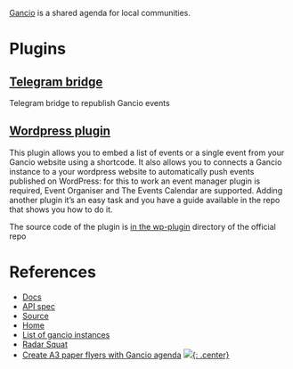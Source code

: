 [Gancio](https://gancio.org/) is a shared agenda for local communities.

# Plugins

## [Telegram bridge](https://framagit.org/bcn.convocala/gancio-plugin-telegram-bridge)

Telegram bridge to republish Gancio events

## [Wordpress plugin](https://wordpress.org/plugins/wpgancio/)

This plugin allows you to embed a list of events or a single event from your Gancio website using a shortcode.
It also allows you to connects a Gancio instance to a your wordpress website to automatically push events published on WordPress:
for this to work an event manager plugin is required, Event Organiser and The Events Calendar are supported. Adding another plugin it’s an easy task and you have a guide available in the repo that shows you how to do it.

The source code of the plugin is [in the wp-plugin](https://framagit.org/les/gancio/-/tree/master/wp-plugin?ref_type=heads) directory of the official repo


# References

- [Docs](https://gancio.org/)
- [API spec](https://gancio.org/dev/oauth)
- [Source](https://framagit.org/les/gancio)
- [Home](https://gancio.org/)
- [List of gancio instances](http://demo.fedilist.com/instance?q=&ip=&software=gancio&registrations=&onion=)
- [Radar Squat](https://radar.squat.net)
- [Create A3 paper flyers with Gancio agenda](https://git.lattuga.net/balotta/gancio-flyers)
[![](not-by-ai.svg){: .center}](https://notbyai.fyi)
